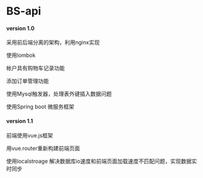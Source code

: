 # BS-api

#### version 1.0
采用前后端分离的架构，利用nginx实现

使用lombok

帐户具有购物车记录功能

添加订单管理功能

使用Mysql触发器，处理表外键插入数据问题

使用Spring boot 微服务框架

#### version 1.1
前端使用vue.js框架

用vue.router重新构建前端页面

使用localstroage 解决数据库io速度和前端页面加载速度不匹配问题，实现数据实时同步